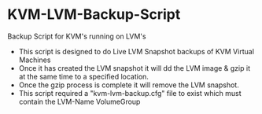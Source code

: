 # KVM-LVM-Backup-Script
Backup Script for KVM's running on LVM's

* This script is designed to do Live LVM Snapshot backups of KVM Virtual Machines
* Once it has created the LVM snapshot it will dd the LVM image & gzip it at the same time to a specified location.
* Once the gzip process is complete it will remove the LVM snapshot.
* This script required a "kvm-lvm-backup.cfg" file to exist which must contain the LVM-Name VolumeGroup
